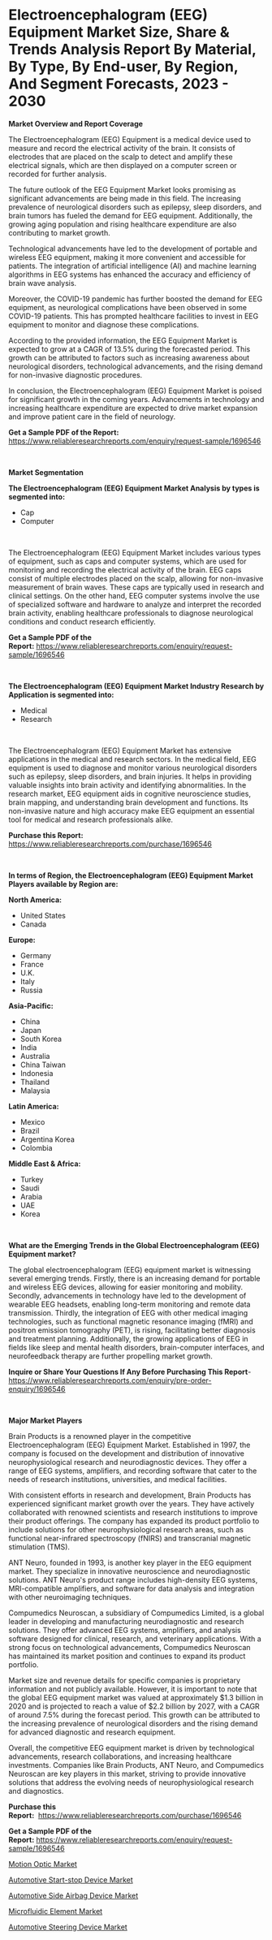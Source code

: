<p><h1>Electroencephalogram (EEG) Equipment Market Size, Share & Trends Analysis Report By Material, By Type, By End-user, By Region, And Segment Forecasts, 2023 - 2030</h1></p><p><strong>Market Overview and Report Coverage</strong></p>
<p><p>The Electroencephalogram (EEG) Equipment is a medical device used to measure and record the electrical activity of the brain. It consists of electrodes that are placed on the scalp to detect and amplify these electrical signals, which are then displayed on a computer screen or recorded for further analysis.</p><p>The future outlook of the EEG Equipment Market looks promising as significant advancements are being made in this field. The increasing prevalence of neurological disorders such as epilepsy, sleep disorders, and brain tumors has fueled the demand for EEG equipment. Additionally, the growing aging population and rising healthcare expenditure are also contributing to market growth.</p><p>Technological advancements have led to the development of portable and wireless EEG equipment, making it more convenient and accessible for patients. The integration of artificial intelligence (AI) and machine learning algorithms in EEG systems has enhanced the accuracy and efficiency of brain wave analysis.</p><p>Moreover, the COVID-19 pandemic has further boosted the demand for EEG equipment, as neurological complications have been observed in some COVID-19 patients. This has prompted healthcare facilities to invest in EEG equipment to monitor and diagnose these complications.</p><p>According to the provided information, the EEG Equipment Market is expected to grow at a CAGR of 13.5% during the forecasted period. This growth can be attributed to factors such as increasing awareness about neurological disorders, technological advancements, and the rising demand for non-invasive diagnostic procedures.</p><p>In conclusion, the Electroencephalogram (EEG) Equipment Market is poised for significant growth in the coming years. Advancements in technology and increasing healthcare expenditure are expected to drive market expansion and improve patient care in the field of neurology.</p></p>
<p><strong>Get a Sample PDF of the Report:</strong> <a href="https://www.reliableresearchreports.com/enquiry/request-sample/1696546">https://www.reliableresearchreports.com/enquiry/request-sample/1696546</a></p>
<p>&nbsp;</p>
<p><strong>Market Segmentation</strong></p>
<p><strong>The Electroencephalogram (EEG) Equipment Market Analysis by types is segmented into:</strong></p>
<p><ul><li>Cap</li><li>Computer</li></ul></p>
<p>&nbsp;</p>
<p><p>The Electroencephalogram (EEG) Equipment Market includes various types of equipment, such as caps and computer systems, which are used for monitoring and recording the electrical activity of the brain. EEG caps consist of multiple electrodes placed on the scalp, allowing for non-invasive measurement of brain waves. These caps are typically used in research and clinical settings. On the other hand, EEG computer systems involve the use of specialized software and hardware to analyze and interpret the recorded brain activity, enabling healthcare professionals to diagnose neurological conditions and conduct research efficiently.</p></p>
<p><strong>Get a Sample PDF of the Report:</strong>&nbsp;<a href="https://www.reliableresearchreports.com/enquiry/request-sample/1696546">https://www.reliableresearchreports.com/enquiry/request-sample/1696546</a></p>
<p>&nbsp;</p>
<p><strong>The Electroencephalogram (EEG) Equipment Market Industry Research by Application is segmented into:</strong></p>
<p><ul><li>Medical</li><li>Research</li></ul></p>
<p>&nbsp;</p>
<p><p>The Electroencephalogram (EEG) Equipment Market has extensive applications in the medical and research sectors. In the medical field, EEG equipment is used to diagnose and monitor various neurological disorders such as epilepsy, sleep disorders, and brain injuries. It helps in providing valuable insights into brain activity and identifying abnormalities. In the research market, EEG equipment aids in cognitive neuroscience studies, brain mapping, and understanding brain development and functions. Its non-invasive nature and high accuracy make EEG equipment an essential tool for medical and research professionals alike.</p></p>
<p><strong>Purchase this Report:</strong>&nbsp; <a href="https://www.reliableresearchreports.com/purchase/1696546">https://www.reliableresearchreports.com/purchase/1696546</a></p>
<p>&nbsp;</p>
<p><strong>In terms of Region, the Electroencephalogram (EEG) Equipment Market Players available by Region are:</strong></p>
<p>
    <p> <strong> North America: </strong>
        <ul>
            <li>United States</li>
            <li>Canada</li>
        </ul>
        </p> 
    <p> <strong> Europe: </strong>
        <ul>
            <li>Germany</li>
            <li>France</li>
            <li>U.K.</li>
            <li>Italy</li>
            <li>Russia</li>
        </ul>
        </p> 
    <p> <strong> Asia-Pacific: </strong>
        <ul>
            <li>China</li>
            <li>Japan</li>
            <li>South Korea</li>
            <li>India</li>
            <li>Australia</li>
            <li>China Taiwan</li>
            <li>Indonesia</li>
            <li>Thailand</li>
            <li>Malaysia</li>
        </ul>
        </p> 
    <p> <strong> Latin America: </strong>
        <ul>
            <li>Mexico</li>
            <li>Brazil</li>
            <li>Argentina Korea</li>
            <li>Colombia</li>
        </ul>
        </p> 
    <p> <strong> Middle East & Africa: </strong>
        <ul>
            <li>Turkey</li>
            <li>Saudi</li>
            <li>Arabia</li>
            <li>UAE</li>
            <li>Korea</li>
        </ul>
    </p>
    </p>
<p>&nbsp;</p>
<p><strong>What are the Emerging Trends in the Global Electroencephalogram (EEG) Equipment market?</strong></p>
<p><p>The global electroencephalogram (EEG) equipment market is witnessing several emerging trends. Firstly, there is an increasing demand for portable and wireless EEG devices, allowing for easier monitoring and mobility. Secondly, advancements in technology have led to the development of wearable EEG headsets, enabling long-term monitoring and remote data transmission. Thirdly, the integration of EEG with other medical imaging technologies, such as functional magnetic resonance imaging (fMRI) and positron emission tomography (PET), is rising, facilitating better diagnosis and treatment planning. Additionally, the growing applications of EEG in fields like sleep and mental health disorders, brain-computer interfaces, and neurofeedback therapy are further propelling market growth.</p></p>
<p><strong>Inquire or Share Your Questions If Any Before Purchasing This Report</strong>- <a href="https://www.reliableresearchreports.com/enquiry/pre-order-enquiry/1696546">https://www.reliableresearchreports.com/enquiry/pre-order-enquiry/1696546</a></p>
<p>&nbsp;</p>
<p><strong>Major Market Players</strong></p>
<p><p>Brain Products is a renowned player in the competitive Electroencephalogram (EEG) Equipment Market. Established in 1997, the company is focused on the development and distribution of innovative neurophysiological research and neurodiagnostic devices. They offer a range of EEG systems, amplifiers, and recording software that cater to the needs of research institutions, universities, and medical facilities.</p><p>With consistent efforts in research and development, Brain Products has experienced significant market growth over the years. They have actively collaborated with renowned scientists and research institutions to improve their product offerings. The company has expanded its product portfolio to include solutions for other neurophysiological research areas, such as functional near-infrared spectroscopy (fNIRS) and transcranial magnetic stimulation (TMS).</p><p>ANT Neuro, founded in 1993, is another key player in the EEG equipment market. They specialize in innovative neuroscience and neurodiagnostic solutions. ANT Neuro's product range includes high-density EEG systems, MRI-compatible amplifiers, and software for data analysis and integration with other neuroimaging techniques.</p><p>Compumedics Neuroscan, a subsidiary of Compumedics Limited, is a global leader in developing and manufacturing neurodiagnostic and research solutions. They offer advanced EEG systems, amplifiers, and analysis software designed for clinical, research, and veterinary applications. With a strong focus on technological advancements, Compumedics Neuroscan has maintained its market position and continues to expand its product portfolio.</p><p>Market size and revenue details for specific companies is proprietary information and not publicly available. However, it is important to note that the global EEG equipment market was valued at approximately $1.3 billion in 2020 and is projected to reach a value of $2.2 billion by 2027, with a CAGR of around 7.5% during the forecast period. This growth can be attributed to the increasing prevalence of neurological disorders and the rising demand for advanced diagnostic and research equipment.</p><p>Overall, the competitive EEG equipment market is driven by technological advancements, research collaborations, and increasing healthcare investments. Companies like Brain Products, ANT Neuro, and Compumedics Neuroscan are key players in this market, striving to provide innovative solutions that address the evolving needs of neurophysiological research and diagnostics.</p></p>
<p><strong>Purchase this Report:</strong>&nbsp;&nbsp;<a href="https://www.reliableresearchreports.com/purchase/1696546">https://www.reliableresearchreports.com/purchase/1696546</a></p>
<p></p>
<p><strong>Get a Sample PDF of the Report:</strong>&nbsp;<a href="https://www.reliableresearchreports.com/enquiry/request-sample/1696546">https://www.reliableresearchreports.com/enquiry/request-sample/1696546</a></p>
<p><p><a href="https://medium.com/@christopherbennett19/motion-optic-market-research-report-its-history-and-forecast-2023-to-2030-cd8eb019d43d">Motion Optic Market</a></p><p><a href="https://www.linkedin.com/pulse/automotive-start-stop-device-market-size-growth-forecast-2lebe/">Automotive Start-stop Device Market</a></p><p><a href="https://www.linkedin.com/pulse/automotive-side-airbag-device-market-size-share-global-e7gee/">Automotive Side Airbag Device Market</a></p><p><a href="https://medium.com/@brandonramos59/microfluidic-element-market-competitive-analysis-market-trends-and-forecast-to-2030-767b7d21cf0b">Microfluidic Element Market</a></p><p><a href="https://www.linkedin.com/pulse/decoding-automotive-steering-device-market-deep-dive-4wpee/">Automotive Steering Device Market</a></p></p>